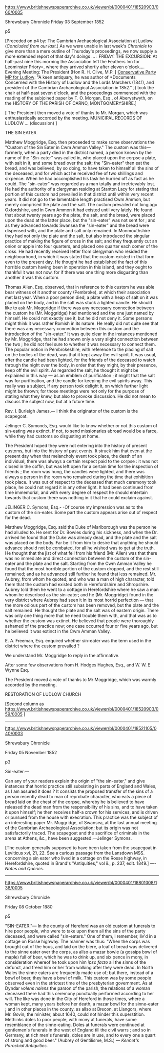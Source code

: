https://www.britishnewspaperarchive.co.uk/viewer/bl/0000401/18520903/060/0005

Shrewsbury Chronicle
Friday 03 September 1852

p5

[Preceded on p4 by: The Cambrian Archaeological Association at Ludlow. (*Concluded from our last.*) As we were unable in last week's *Chronicle* to give more than a mere outline of Thursday's proceedings, we now supply a more extended report of that day's doings ... : FRIDAY: THE EXCURSION: At half-past nine this morning the Association left the Feathers Inn for Leominster Priory=, where they arrived shortly after eleven o'clock.... Evening Meeting: The President (Hon R. H. Clive, M.P. [ [Conservative Party MP for Ludlow](https://en.wikipedia.org/wiki/Robert_Clive_(1789%E2%80%931854)): "A keen antiquary, he was author of *Documents Concerned with the History of Ludlow and the Lords Marchers (1841), and president of the Cambrian Archaeological Association in 1852." ]) took the chair at half-past seven o'clock, and the proceedings commenced with the reading of the subjoined paper by T. O. Morgan, Esq., of Aberystwyth, on the HISTORY OF THE PARISH OF CARNO, MONTGOMERYSHIRE.]

[ The President then moved a vote of thanks to Mr. Morgan, which was enthusiastically accorded by the meeting. MUNICIPAL RECORDS OF LUDLOW  ... (discussion) ]

THE SIN EATER.



Matthew Moggridge, Esq. then proceeded to make some observations the "Custom of the Sin Eater in Cwm Ammon Valley." The custom was this—formerly, when a party died in the district named, a person known by the name of the "Sin-eater” was called in, who placed upon the corpse a plate, with salt in it, and some bread over the salt; the "Sin-eater" then eat the bread, and was believed, by so doing, to have taken to himself all the sins of the deceased, and for which act he received fee of two shillings and sixpence. When he had accomplished his task he hurried off as fast as he could. The "sin-eater" was regarded as a man totally and irretrievably lost. He had the authority of a clergyman residing at Stanton Lacy for stating that portion of this custom had prevailed in that district until within very recent years. It did not go to the lamentable length practised Cwm Ammon, but merely comprised the plate and the salt. The custom prevailed not long ago Oxfordshire, and in Cwm Ammon it had existed until very lately. He found that about twenty years ago the plate, the salt, and the bread, were placed upon the dead at the latter place, but the "sin-eater" was not sent for ; and as they advanced towards Swansea the "sin-eater" and the bread were dispensed with, and the plate and salt only remained. In Monmouthshire they had not only the plate and the salt, but also introduced the singular practice of making the figure of cross in the salt; and they frequently cut an onion or apple into four quarters, and placed one quarter each comer of the cross. He had recently received letter from clergyman who resided the neighbourhood, in which it was stated that the custom existed in that form even to the present day. He thought he had established the fact of this horrible custom having been in operation in this island, and they ought to thankful it was not now, for if there was one thing more disgusting than another it was this custom.

Thomas Allen, Esq. observed, that in reference to this custom he was able bear witness of it another county (Pembroke), at which their association met last year. When a poor person died, a plate with a heap of salt on it was placed on the body, and in the salt was stuck a lighted candle. He should like to ask Mr. Moggridge if there was any necessary connection between the custom he (Mr. Moggridge) had mentioned and the one just named by himself. He could not exactly see it, but he did not deny it. Some persons might think it was rather Romish in its nature. He really did not quite see that there was any necessary connection between this custom and the introduction of the "sin-eater." It was quite clear in the instances mentioned by Mr. Moggridge, that he had shown only a very slight connection between the two ; he did not feel sure to whether it was necessary to connect them. The popular notion in Pembrokeshire, with reference to the placing of salt on the bodies of the dead, was that it kept away the evil spirit. It was usual, after the candle had been lighted, for the friends of the deceased to watch through the night over the body, in order that they might, by their presence, keep off the evil spirit. As regarded the salt, he thought it might be explained in this way — as an emblem of purification ; it might that the salt was for purification, and the candle for keeping the evil spirits away. This really was a subject, if any person took delight it, on which further light might be thrown; for those meetings were not only for the purpose of stating what they knew, but also to provoke discussion. He did not mean to discuss the subject now, but at a future time.

Rev. I. Burleigh James.— I think the originator of the custom is the scapegoat.

Jelinger C. Symonds, Esq. would like to know whether or not this custom of sin-eating was extinct. If not, to send missionaries abroad would be a farce, while they had customs so disgusting at home.

The President hoped they were not entering into the history of present customs, but into the history of past events. It struck him that even at the present day when that melancholy event took place, the death of an individual, there was always a certain respect paid to the corpse : it was not closed in the coffin, but was left open for a certain time for the inspection of friends ; the room was hung, the candles were lighted, and there was always a person in the room who remained during the time that exhibition took place. It was out of respect to the deceased that much ceremony took place, he could not regard it in any other light. It had been continued from time immemorial, and with every degree of respect he should entertain towards that custom there was nothing in it that he could exclaim against.

JELINGER C. Symons, Esq.- -Of course my impression was as to the custom of the sin-eater. Some part the custom appears arise out of respect for the dead.

Matthew Moggridge, Esq. said the Duke of Marlborough was the person he had alluded to. He sent for Dr. Bowles during his sickness, and when the Dr. arrived he found that the Duke was already dead, and the plate and the salt was placed on the body. Far be it from him to desire that anything he should advance should not be combated, for all he wished was to get at the truth. He thought that the jist of what fell from his friend (Mr. Allen) was that there was no immediate and direct connection between the custom of the sin-eater and the plate and the salt. Starting from the Cwm Amman Valley he found that the most horrible portion of the custom dropped, and the rest still remained; and as he advanced still further he found that less remained. Mr. Aubrey, from whom he quoted, and who was a man of high character, told them that the custom had existed both in Herefordshire and Shropshire. Aubrey told them he went to a cottage in Herefordshire where he saw a man whom he described as the sin-eater; and he (Mr. Moggridge) found in the very district where Aubrey had seen it in its most horrid perfection — that the more odious part of the custom has been removed, but the plate and the salt remained. He thought the plate and the salt was of eastern origin. There was only one thing more that he need trouble them with, and that was as to whether the custom was extinct. He believed that people were thoroughly ashamed of the practice now; one case occurred four or five years ago, but he believed it was extinct in the Cwm Amman Valley.

E. A. Freeman, Esq. enquired whether sin-eater was the term used in the district where the custom prevailed ?

We understand Mr. Moggridge to reply in the affirmative.

After some few observations from H. Hodges Hughes, Esq., and W. W. E Wynne Esq.

The President moved a vote of thanks to Mr Moggridge, which was warmly accorded by the meeting.

RESTORATION OF LUDLOW CHURCH

[Second column as https://www.britishnewspaperarchive.co.uk/viewer/bl/0000401/18520903/059/0005 ]

---


https://www.britishnewspaperarchive.co.uk/viewer/bl/0000401/18521105/040/0003

Shrewsbury Chronicle

Friday 05 November 1852

p3

Sin-eater.—

Can any of your readers explain the origin of "the sin-eater," and give instances that horrid practice still subsisting in parts of England and Wales, as I am assured it does ? It consists the proposed transfer of the sins of a person recently dead to man of reprobate character, who eats a piece of bread laid on the chest of the corpse, whereby he is believed to have released the dead man from the responsibility of his sins, and to have taken it upon himself; he then receives half-a crown for his services, and is driven or pursued from the house with execration. This practice was the subject of an interesting paper Mr. Muggridge, of Swansea, at the last annual meeting of the Cambrian Archaeological Association; but its origin was not satisfactorily traced. The scapegoat and the sacrifice of criminals in the arena at Athens, &c., have been suggested.—Jelinger Symons.

[The custom generally supposed to have been taken from the scapegoat in Leviticus xvi, 21, 22. See a curious passage from the Lansdown MSS. concerning a sin eater who lived in a cottage on the Rosse highway, in Herefordshire, quoted in Brand's "Antiquities," vol ii., p. 237, edit. 1849.] —-*Notes and Queries.*




---

https://www.britishnewspaperarchive.co.uk/viewer/bl/0000401/18801008/138/0005


Shrewsbury Chronicle

Friday 08 October 1880

p5


"SIN-EATER."— In the county of Hereford was an old custom at funerals to hire poor people, who were to take upon them all the sins of the party deceased, and were called "sin-eaters." One of them, I remember, liv'd in a cottage on Rosse highway. The manner was thus: "When the corps was brought out of the hous, and laid on the biere, a loaf of bread was delivered to the sinne eater over the corps, as allso a mazar bowle (a gossips bowl of maple) full of beer, which he was to drink up, and six pence in mony, in consideration whereof he took upon him *ipso facto* all the sinns of the defunct, and freed him or her from walking after they were dead. In North Wales the sinne eaters are frequently made use of; but there, instead of a bowl of beer, they have a bowl of milk. This custom was by some people observed even in the strictest time of the presbyterian government. As at Dyndar *volens nolens* the parson of the parish, the relations of a woman deceased there had this ceremony punctually performed according to her will. The like was done in the City of Hereford in those times, where a woman kept, many years before her death, a mazar bowl for the sinne-eater ; and in other places in the county, as allso at Brecon, at Llangors, where Mr. Govin, the minister, about 1640, could not hinder this superstition. Methinks doles to poor people, with mony at funerals, have some resemblance of the sinne-eating. Doles at funerals were continued at gentlemen's funerals in the west of England till the civil warrs ; and so in Germany, at rich men's funerals, doles are in use, and to every one a quart of strong and good beer." (Aubrey of Gentilisme, M.S.) — *Kennet's Parochial Antiquities.* 